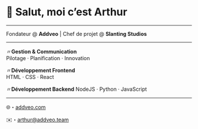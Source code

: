 # 👋 Salut, moi c’est **Arthur**

---

Fondateur @ **Addveo** | Chef de projet @ **Slanting Studios**

---

〃**Gestion & Communication**  
 Pilotage · Planification · Innovation  

〃**Développement Frontend**  
HTML · CSS · React 

〃**Développement Backend**
NodeJS · Python · JavaScript  
 
---

🌐・[addveo.com](https://addveo.com) 

✉️・arthur@addveo.team
